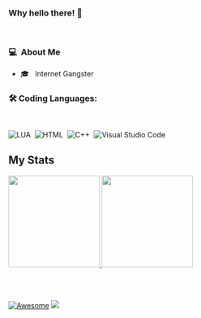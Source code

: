 ### Why hello there! 👋
<br />

### 💻 &nbsp;About Me 

- 🎓 &nbsp; Internet Gangster


### 🛠 Coding Languages: 

<br />

![LUA](https://img.shields.io/badge/-LUA-05122A?style=flat&logo=lua)&nbsp;
![HTML](https://img.shields.io/badge/-HTML-05122A?style=flat&logo=html)&nbsp;
![C++](https://img.shields.io/badge/-C++-05122A?style=flat&logo=C%2B%2B&logoColor=00599C)&nbsp;
![Visual Studio Code](https://img.shields.io/badge/-Visual%20Studio%20Code-05122A?style=flat&logo=visual-studio-code&logoColor=007ACC)&nbsp;


## My Stats
<p>
<a href="https://github.com/AVS1508">
  <img height="180em" src="https://github-readme-stats.vercel.app/api?username=floraiin&show_icons=true&theme=radical" />
  <img height="180em" src="https://github-readme-stats-eight-theta.vercel.app/api/top-langs/?username=floraiin&theme=radical&layout=compact&exclude_lang=java+r" />
</a>
</p>

<br />
<br />

[![Awesome](https://awesome.re/badge.svg)](https://awesome.re) ![](https://komarev.com/ghpvc/?username=CruelSec&color=red)
